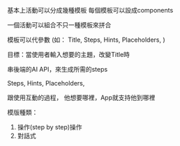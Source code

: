 基本上活動可以分成幾種模板
每個模板可以設成components

一個活動可以組合不只一種模板來拼合

模板可以代參數
(如：
Title,
Steps,
Hints,
Placeholders,
)

目標：當使用者輸入想要的主題，改變Title時

串後端的AI API，來生成所需的steps

Steps,
Hints,
Placeholders,

跟使用互動的過程，
他想要哪裡，App就支持他到哪裡

模版種類：

1. 操作(step by step)操作
2. 對話式
